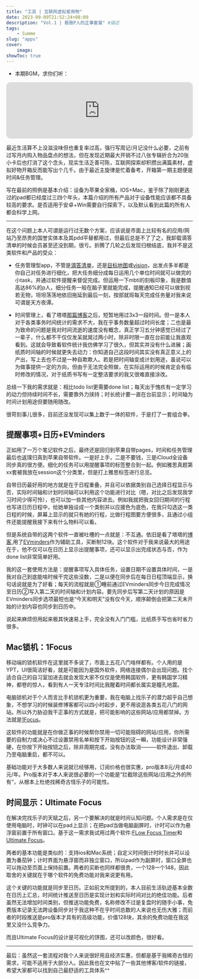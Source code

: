 ```yaml
---
title: "工具 | 互联网虚拟爱用物"
date: 2023-09-09T21:52:24+08:00
description: "Vol.1 | 极致P人的正事套餐" #描述
tags: 
    - Summe
slug: "apps"
cover:
    image: 
showToc: true
---
```

- 本期BGM，求你们听：
<iframe style="border-radius:12px" src="https://open.spotify.com/embed/album/5MO48BnK6X9VlYtFHpJtvy?utm_source=generator" width="100%" height="152" frameBorder="0" allowfullscreen="" allow="autoplay; clipboard-write; encrypted-media; fullscreen; picture-in-picture" loading="lazy"></iframe>

最近生活算不上没滋没味但也重复率过高，强行写周记/月记没什么必要，之前有过写月内购入物品盘点的想法，但在发现近期最大开销不过八张专辑折合为20张小卡后也打消了这个念头，现实生活乏善可陈，互联网探索却积攒出满篇素材，虚拟好物开箱反而能写出个几千。由于最近主旋律是忙着备考，开箱第一期主题便是时间&任务管理。

写在最前的照例是基本介绍：设备为苹果全家桶，IOS+Mac，鉴于除了刚刚更迭过的pad都已经度过三四个年头，本篇介绍的所有产品对于设备性能应该都不具备较高的要求。是否适用于安卓+Win需要自行探索下，以及默认看到此篇的所有人都会科学上网。

---

在这个问题上本人可谓是运行过无数个方案，应该说是市面上比较有名的应用/网站乃至昂贵的国誉实体本及其pdd平替都用过，但最后总是不了了之，我卸载滴答清单的时候会员甚至还没到期，很亏。折腾了几轮之后发现归根结底，我并不是这类软件和产品的受众：

- 任务管理型app，不管是[滴答清单](https://www.dida365.com/)，还是[目标地图](https://apps.apple.com/cn/app/%E7%9B%AE%E6%A0%87%E5%9C%B0%E5%9B%BE-okr%E8%AE%A1%E5%88%92-%E4%B8%93%E6%B3%A8%E8%BF%9B%E5%BA%A6%E6%9D%A1-%E8%80%83%E5%85%AC%E8%80%83%E7%A0%94%E5%AD%A6%E4%B9%A0%E6%B8%85%E5%8D%95/id1555022550)或[vision](https://apps.apple.com/cn/app/vision-%E4%B8%AA%E4%BA%BA-okr-%E7%9B%AE%E6%A0%87%E7%AE%A1%E7%90%86%E5%B7%A5%E5%85%B7/id1572457968)，出发点多半都是你自己对任务进行细化，把大任务细分成每日运用几个单位时间就可以做完的小task，并通过软件提醒来督促完成。但运用一下mbti的刻板印象，我是数值高达86%的p人，细分任务一般在脑子里就能完成，提醒通知已经可以做到视若无物，坦坦荡荡地依旧拖延到最后一刻，按部就班每天完成任务量对我来说可谓是天方夜谭。

- 时间管理上，看了塔塔[那篇博客](https://mantyke.icu/posts/2023/toybox3/)之后，短暂地用过3x3一段时间。但一是本人对于各类事务时间统计的需求不大，我在乎事务数量超过时间长度；二也是最为致命的问题是我对时间流逝的速度没有概念，真正学习五分钟感觉已经过了一辈子，什么都不干仅仅发呆就晃过两小时，除非时限一直在台前能让我直观看到。这就会导致看软件统计我仿佛学习了很久，但其实并没有什么进展；画纸质时间轴的时候就更失去动力：你知道自己这段时间其实没有真正意义上的产出，写上去也不过是一种自欺欺人。若是把时间轴变成计划用途，虽说可以为做事提供一定的方向，但由于无法完全照做，在实际运用的时候肯定会有临时修改的情况，对于纸质书写有一定整洁要求的我又很难直接涂改。

总结一下我的需求就是：相比todo list更需要done list；每天出于愧疚有一定学习的动力但持续时间不长，需要靠外力挟持；时长统计要一直在台前显示；时间轴为时间计划用途但要随用随改。

很苛刻事儿很多，目前还没发现可以集上数于一体的软件，于是打了一套组合拳。

## 提醒事项+日历+EVminders
正如用了一万个笔记软件之后，最终还是回归到苹果自带pages，时间和任务管理最后也返璞归真到苹果自带软件。一是好上手，二是不要钱，三是iCloud全设备同步真的很方便。细化的任务可以用提醒事项的标签整合到一起。例如雅思真题第xx套被我放在session这个分类里，但是打上雅思标签进行总览。

自带日历最好用的地方就是在于日程重叠，并且可以依据类别自己选择日程显示与否，实际时间轴和计划时间轴可以利用这个功能进行对比（嗯，对比之后发现我学习时间少得可怜），也可以加一些其他内容进去。例如我就把我女回归期间的行程也写进日历日程中，给她单独设成一个类别并以应援色为底色，在我只勾选这一类日程的时候，屏幕上显示的就只有她的行程，比做行程图要方便很多，且通过小组件还能提醒我接下来有什么物料可以看。

但是系统自带的这两个软件一直被吐槽的一点就是：不互通。依旧是看了塔塔的[博客](https://mantyke.icu/posts/2023/toybox4/),用了[EVminders](https://apps.apple.com/cn/app/evminders-%E6%8F%90%E9%86%92%E4%BA%8B%E9%A1%B9%E5%92%8C%E6%97%A5%E5%8E%86%E5%90%8C%E6%AD%A5%E5%B7%A5%E5%85%B7/id6450185077_)作为辅助工具，买断制12块。这个软件对于我来说最大的用途在于，他不仅可以在日历上显示出提醒事项，还可以显示出完成状态与否，作为done list非常简单好用。

我的这一套使用方法是：提醒事项写入具体任务，设置日期不设置具体时间，一是我对自己到底能啥时候干完这些没数，二是以便在同步后在每日日程顶端显示，换句话说就是为了好看；每天的流程就是①睡前通过EVminders同步今日完成情况至日历②写入第二天的时间轴和计划内容。要先同步后写第二天计划的原因是EVminders同步选项最短也是“今天和明天”没有仅今天，顺序颠倒会把第二天未开始的计划内容也同步到日历中。

说起来麻烦但用起来极其快速易上手，完全没有入门门槛，比纸质手写也省时省力很多。

## Mac锁机：1Focus
移动端的锁机软件在这里就不多说了，市面上五花八门啥样都有。个人用的是YPT，UI很简洁好看，就是可能因为是国外软件，网络连接偶尔会出现问题。找个适合自己的自习室加进去就会发现大家不仅仅是使用韩国软件，更有韩国学习精神，都卷的惊人，看到有人一天专注时间比我醒着时间都长属实是瞳孔地震。

电脑锁机对于个人而言比手机锁机更为重要，我在电脑上找乐子的潜力超乎自己想象，不想学习的时候装修博客都可以四小时起步，更不用说逛各类五花八门的网站。所以外力胁迫我干正事的方式就是，把可能影响的这些网站/应用都禁掉。方法就是[1Focus](https://apps.apple.com/cn/app/1focus-%E7%BD%91%E7%AB%99%E5%92%8C%E5%BA%94%E7%94%A8%E7%A8%8B%E5%BA%8F%E6%8B%A6%E6%88%AA%E5%99%A8/id969210610?mt=12)。

这软件的功能就是在你做正事的时候帮你禁用一切可能阻碍的网站/应用，你所需要的自制力或决心不过设置禁用名单和按下开始按钮的这一瞬，功能设计非常强硬，在你按下开始按钮之后，除非周期完成，没有办法取消———软件退出、卸载乃至电脑重启，都不可以。

基础功能对于大多数人来说就已经够用，订阅价格也很实惠，pro版本8元/月或40元/年。Pro版本对于本人来说很必要的一个功能是“拦截除这些网站/应用之外的所有”，从根本上杜绝找稀奇古怪乐子的可能性。

## 时间显示：Ultimate Focus
在解决完找乐子的天赋之后，另一个要解决的就是时间认知问题。个人需求是在仅使用电脑时，时钟可以在pad上显示；在把pad当做电脑副屏时，计时可以作为悬浮窗前置于所有窗口。基于这一需求我试用过两个软件:[FLow Focus Timer](https://apps.apple.com/cn/app/flow-focus-timer-%E7%95%AA%E8%8C%84%E5%B7%A5%E4%BD%9C%E6%B3%95-%E4%B8%93%E6%B3%A8%E8%AE%A1%E6%97%B6%E5%99%A8/id1423210932)和[Ultimate Focus](https://apps.apple.com/cn/app/ultimate-focus-%E9%9B%86%E4%B8%AD%E5%8A%9B%E8%AE%A1%E6%97%B6%E5%99%A8/id1663556775)。

两者的基本功能是类似的：支持ios和Mac系统；自定义时间倒计时时长并可以设置为番茄钟；计时界面为悬浮窗而非独立窗口，所以pad作为副屏时，窗口全屏也可以拖动至页面上保持前置。两者的买断也同样都很贵，一个128一个148，因此取舍的关键就在于哪个软件的免费功能对我来说更有用。

这个关键的功能就是同步至日历。正如前文所提到的，本人目前生活轨迹基本全数在日历上汇总，时间统计推送至日历是实现计划和实际时间对比的绝佳功能。后者虽然无法增加时间类别，但推送功能免费，名称修改不过是复盘时的随手小事，免费版本记录无法跨设备同步对于我这种不在乎时间总数的人来说也无伤大雅；而前者的时段推送是pro版本才具有的高级功能，价值128块，其余的免费功能在我这里又没什么竞争力。

而且Ultimate Focus的设计是可视化的饼图，还可以改颜色，很好看。

---

最后：虽然这一套流程对我个人来说很好用且经济实惠，但都是基于我稀奇古怪的需求，可能不适用于大部分人。因此我也在文中贴了一些其他博客/软件的链接，希望大家都可以找到自己最舒适的工具体系^^